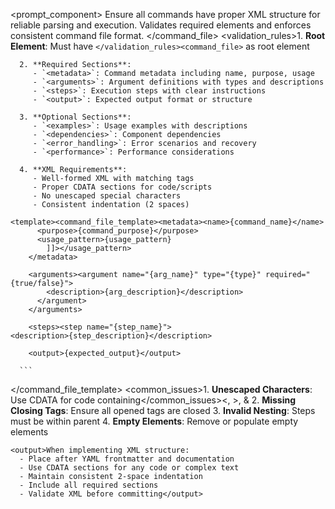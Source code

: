 <prompt_component>
  <step name="XML Structure Validation">
    <description>Ensure all commands have proper XML structure for reliable parsing and execution.
      Validates required elements and enforces consistent command file format.</description>
</command_file>    <validation_rules>1. **Root Element**: Must have `</validation_rules><command_file>` as root element
      
      2. **Required Sections**:
         - `<metadata>`: Command metadata including name, purpose, usage
         - `<arguments>`: Argument definitions with types and descriptions
         - `<steps>`: Execution steps with clear instructions
         - `<output>`: Expected output format or structure
      
      3. **Optional Sections**:
         - `<examples>`: Usage examples with descriptions
         - `<dependencies>`: Component dependencies
         - `<error_handling>`: Error scenarios and recovery
         - `<performance>`: Performance considerations
      
      4. **XML Requirements**:
         - Well-formed XML with matching tags
         - Proper CDATA sections for code/scripts
         - No unescaped special characters
         - Consistent indentation (2 spaces)
    
    <template><command_file_template><metadata><name>{command_name}</name>
          <purpose>{command_purpose}</purpose>
          <usage_pattern>{usage_pattern}
            ]]></usage_pattern>
        </metadata>
        
        <arguments><argument name="{arg_name}" type="{type}" required="{true/false}">
            <description>{arg_description}</description>
          </argument>
        </arguments>
        
        <steps><step name="{step_name}">
    <description>{step_description}</description>
  </step>
        </steps>
        
        <output>{expected_output}</output>
      
      ```
</command_file_template>    </template>
    <common_issues>1. **Unescaped Characters**: Use CDATA for code containing</common_issues><, >, &amp;
      2. **Missing Closing Tags**: Ensure all opened tags are closed
      3. **Invalid Nesting**: Steps must be within <steps> parent
      4. **Empty Elements**: Remove or populate empty elements
    
    <output>When implementing XML structure:
      - Place after YAML frontmatter and documentation
      - Use CDATA sections for any code or complex text
      - Maintain consistent 2-space indentation
      - Include all required sections
      - Validate XML before committing</output>
  </step>
</prompt_component>